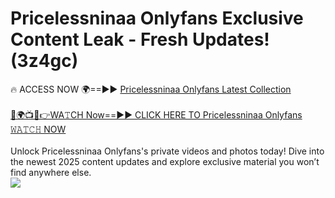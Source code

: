 # Pricelessninaa Onlyfans Exclusive Content Leak - Fresh Updates! (3z4gc)

🔥 ACCESS NOW 🌍==►► <a href="https://tinyurl.com/kvy9nzfs" rel="nofollow">Pricelessninaa Onlyfans Latest Collection</a>
<br><br>
[🔴🌍📺📱👉WA𝚃CH Now==►► CLICK HERE TO Pricelessninaa Onlyfans 𝚆𝙰𝚃𝙲𝙷 NOW](https://tinyurl.com/kvy9nzfs)
<br><br>
Unlock Pricelessninaa Onlyfans's private videos and photos today! Dive into the newest 2025 content updates and explore exclusive material you won’t find anywhere else.
<br>
<a href="https://tinyurl.com/kvy9nzfs" rel="nofollow" data-target="animated-image.originalLink"><img src="https://camo.githubusercontent.com/8a4f000d20f83aca3bf7ec5f350d767afa0574a8a352519fd8cfa583a6f93a33/68747470733a2f2f692e696d6775722e636f6d2f644a486b345a712e676966" data-canonical-src="https://i.imgur.com/dJHk4Zq.gif" style="max-width: 100%; display: inline-block;" data-target="animated-image.originalImage"></a>
<br>

